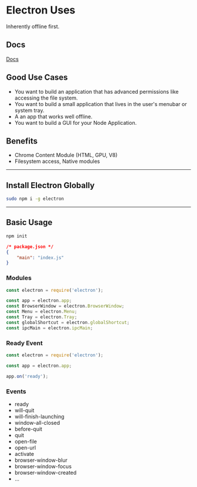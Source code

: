 # Electron Uses

Inherently offline first.

## Docs

[Docs](https://electron.atom.io)

## Good Use Cases

+ You want to build an application that has advanced permissions like accessing the file system.
+ You want to build a small application that lives in the user's menubar or system tray.
+ A an app that works well offline.
+ You want to build a GUI for your Node Application.

## Benefits

+ Chrome Content Module (HTML, GPU, V8)
+ Filesystem access, Native modules

---

## Install Electron Globally

```bash
sudo npm i -g electron
```

---

## Basic Usage

```bash
npm init
```

```json
/* package.json */
{
    "main": "index.js"
}
```

### Modules

```js
const electron = require('electron');

const app = electron.app;
const BrowserWindow = electron.BrowserWindow;
const Menu = electron.Menu;
const Tray = electron.Tray;
const globalShortcut = electron.globalShortcut;
const ipcMain = electron.ipcMain;
```

### Ready Event

```js
const electron = require('electron');

const app = electron.app;

app.on('ready');
```

### Events

+ ready
+ will-quit
+ will-finish-launching
+ window-all-closed
+ before-quit
+ quit
+ open-file
+ open-url
+ activate
+ browser-window-blur
+ browser-window-focus
+ browser-window-created
+ ...





